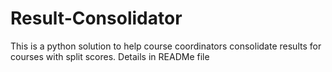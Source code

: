 # Result-Consolidator
This is a python solution to help course coordinators consolidate results for courses with split scores. Details in READMe file
